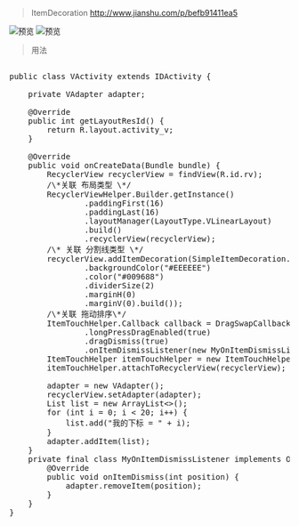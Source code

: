 > ItemDecoration   http://www.jianshu.com/p/befb91411ea5

![预览](https://github.com/Alex-Cin/ItemDecoration/blob/master/preview/003.gif)  ![预览](https://github.com/Alex-Cin/ItemDecoration/blob/master/preview/001.gif)


> 用法

<pre>

public class VActivity extends IDActivity {

    private VAdapter adapter;

    @Override
    public int getLayoutResId() {
        return R.layout.activity_v;
    }

    @Override
    public void onCreateData(Bundle bundle) {
        RecyclerView recyclerView = findView(R.id.rv);
        /\*关联 布局类型 \*/
        RecyclerViewHelper.Builder.getInstance()
                .paddingFirst(16)
                .paddingLast(16)
                .layoutManager(LayoutType.VLinearLayout)
                .build()
                .recyclerView(recyclerView);
        /\* 关联 分割线类型 \*/
        recyclerView.addItemDecoration(SimpleItemDecoration.Builder.getInstance()
                .backgroundColor("#EEEEEE")
                .color("#009688")
                .dividerSize(2)
                .marginH(0)
                .marginV(0).build());
        /\*关联 拖动排序\*/
        ItemTouchHelper.Callback callback = DragSwapCallback.Builder.getInstance()
                .longPressDragEnabled(true)
                .dragDismiss(true)
                .onItemDismissListener(new MyOnItemDismissListener()).build();
        ItemTouchHelper itemTouchHelper = new ItemTouchHelper(callback);
        itemTouchHelper.attachToRecyclerView(recyclerView);

        adapter = new VAdapter();
        recyclerView.setAdapter(adapter);
        List<String> list = new ArrayList<>();
        for (int i = 0; i < 20; i++) {
            list.add("我的下标 = " + i);
        }
        adapter.addItem(list);
    }
    private final class MyOnItemDismissListener implements OnItemDismissListener {
        @Override
        public void onItemDismiss(int position) {
            adapter.removeItem(position);
        }
    }
}



</pre>
